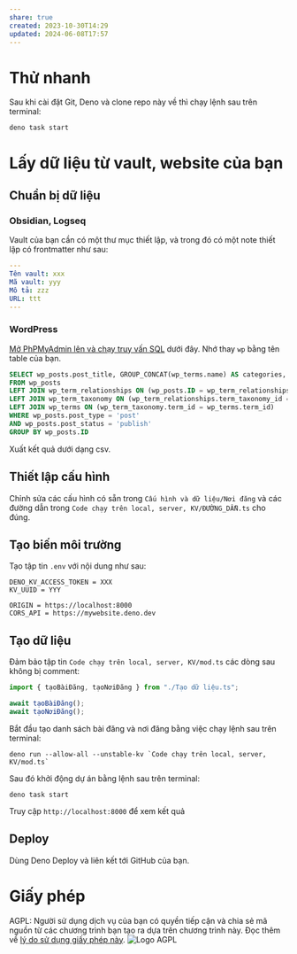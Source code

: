 ```yaml
---
share: true
created: 2023-10-30T14:29
updated: 2024-06-08T17:57
---
```

# Thử nhanh
Sau khi cài đặt Git, Deno và clone repo này về thì chạy lệnh sau trên terminal:
```
deno task start
```

# Lấy dữ liệu từ vault, website của bạn
## Chuẩn bị dữ liệu
### Obsidian, Logseq
Vault của bạn cần có một thư mục thiết lập, và trong đó có một note thiết lập có frontmatter như sau:
```yaml
---
Tên vault: xxx
Mã vault: yyy
Mô tả: zzz
URL: ttt
---
```

### WordPress 
[Mở PhPMyAdmin lên và chạy truy vấn SQL](https://youtu.be/VnBdOBKwPes?si=6XjJZ3hsX-WR15jT) dưới đây. Nhớ thay `wp` bằng tên table của bạn.
```sql
SELECT wp_posts.post_title, GROUP_CONCAT(wp_terms.name) AS categories, wp_posts.post_name, wp_posts.post_author, wp_posts.post_excerpt, wp_posts.post_date, wp_posts.post_modified
FROM wp_posts
LEFT JOIN wp_term_relationships ON (wp_posts.ID = wp_term_relationships.object_id)
LEFT JOIN wp_term_taxonomy ON (wp_term_relationships.term_taxonomy_id = wp_term_taxonomy.term_taxonomy_id)
LEFT JOIN wp_terms ON (wp_term_taxonomy.term_id = wp_terms.term_id)
WHERE wp_posts.post_type = 'post' 
AND wp_posts.post_status = 'publish'
GROUP BY wp_posts.ID
```
Xuất kết quả dưới dạng csv.

## Thiết lập cấu hình
Chỉnh sửa các cấu hình có sẵn trong `Cấu hình và dữ liệu/Nơi đăng` và các đường dẫn trong `Code chạy trên local, server, KV/ĐƯỜNG_DẪN.ts` cho đúng.

## Tạo biến môi trường
Tạo tập tin `.env` với nội dung như sau:
```env
DENO_KV_ACCESS_TOKEN = XXX
KV_UUID = YYY

ORIGIN = https://localhost:8000
CORS_API = https://mywebsite.deno.dev
```

## Tạo dữ liệu 
Đảm bảo tập tin `Code chạy trên local, server, KV/mod.ts` các dòng sau không bị comment:
```ts
import { tạoBàiĐăng, tạoNơiĐăng } from "./Tạo dữ liệu.ts";

await tạoBàiĐăng();
await tạoNơiĐăng();
```
Bắt đầu tạo danh sách bài đăng và nơi đăng bằng việc chạy lệnh sau trên terminal:
```
deno run --allow-all --unstable-kv `Code chạy trên local, server, KV/mod.ts`
```
Sau đó khởi động dự án bằng lệnh sau trên terminal:
```
deno task start
```
Truy cập `http://localhost:8000` để xem kết quả

## Deploy
Dùng Deno Deploy và liên kết tới GitHub của bạn.

# Giấy phép
AGPL: Người sử dụng dịch vụ của bạn có quyền tiếp cận và chia sẻ mã nguồn từ các chương trình bạn tạo ra dựa trên chương trình này. Đọc thêm về [lý do sử dụng giấy phép này](https://www.gnu.org/licenses/why-affero-gpl.html "Why the GNU Affero GPL - GNU Project - Free Software Foundation").
![Logo AGPL](https://www.gnu.org/graphics/agplv3-with-text-162x68.png) 